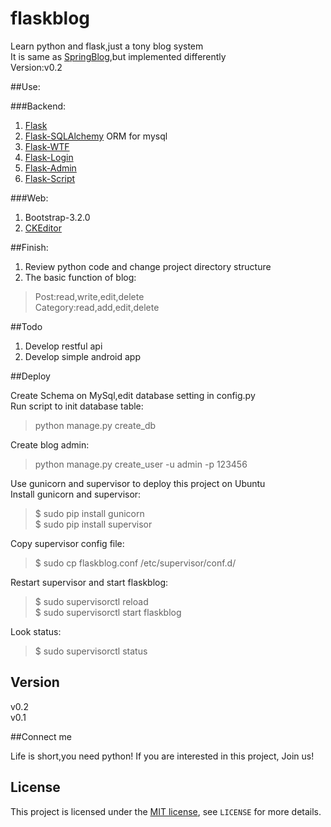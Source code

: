 flaskblog
=========

Learn python and flask,just a tony blog system  
It is same as [SpringBlog](https://github.com/defshine/SpringBlog),but implemented differently  
Version:v0.2  

##Use:    
  
###Backend:  

  1. [Flask](http://flask.pocoo.org/)
  2. [Flask-SQLAlchemy](https://pythonhosted.org/Flask-SQLAlchemy/) ORM for mysql  
  3. [Flask-WTF](https://flask-wtf.readthedocs.org/en/latest/)
  4. [Flask-Login](https://flask-login.readthedocs.org/en/latest/)  
  5. [Flask-Admin](http://flask-admin.readthedocs.org/en/latest/)  
  6. [Flask-Script](http://flask-script.readthedocs.org/en/latest/)

###Web:  
  
  1. Bootstrap-3.2.0  
  2. [CKEditor](http://ckeditor.com/)

##Finish:   
  
1. Review python code and change project directory structure  
2. The basic function of blog:  
  
> Post:read,write,edit,delete  
> Category:read,add,edit,delete  

##Todo   

1. Develop restful api    
2. Develop simple android app

##Deploy  
 
Create Schema on MySql,edit database setting in config.py  
Run script to init database table:  
 
> python manage.py create_db

Create blog admin:  
 
> python manage.py create_user -u admin -p 123456 

Use gunicorn and supervisor to deploy this project on Ubuntu    
Install gunicorn and supervisor:  

> $ sudo pip install gunicorn  
> $ sudo pip install supervisor  

Copy supervisor config file:  

> $ sudo cp flaskblog.conf /etc/supervisor/conf.d/ 

Restart supervisor and start flaskblog:  
  
> $ sudo supervisorctl reload  
> $ sudo supervisorctl start flaskblog  

Look status:  

> $ sudo supervisorctl status  

## Version  

v0.2  
v0.1    
 
##Connect me  

Life is short,you need python!
If you are interested in this project, Join us!  

## License  

This project is licensed under the [MIT license](http://opensource.org/licenses/MIT), see `LICENSE` for more details.
